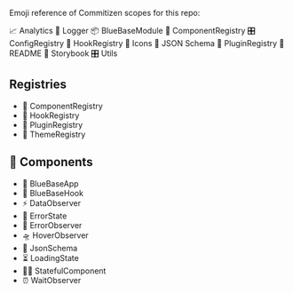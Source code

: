 Emoji reference of Commitizen scopes for this repo:

📈 Analytics
📔 Logger
📦 BlueBaseModule
🎁 ComponentRegistry
🎛 ConfigRegistry
🎣 HookRegistry
🗿 Icons
🍱 JSON Schema
🔌 PluginRegistry
📖 README
📕 Storybook
🎛 Utils

## Registries

- 🎁 ComponentRegistry
- 🎣 HookRegistry
- 🔌 PluginRegistry
- 🎨 ThemeRegistry

## 🎁 Components

- 🚀 BlueBaseApp
- 🎣 BlueBaseHook
- ️⚡️ DataObserver
- 🚨 ErrorState
- 🚨 ErrorObserver
- 🛸 HoverObserver
- 🍱 JsonSchema
- ⏳ LoadingState
- 👨‍🎨 StatefulComponent
- ⏰ WaitObserver